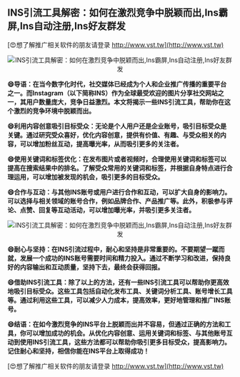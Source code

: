 ## **INS引流工具解密：如何在激烈竞争中脱颖而出,Ins霸屏,Ins自动注册,Ins好友群发**

[😍想了解推广相关软件的朋友请登录 http://www.vst.tw](http://www.vst.tw)

 <center><img src="https://vst.tw/MP4/tuiguang/png/8.png" alt="INS引流工具解密：如何在激烈竞争中脱颖而出,Ins霸屏,Ins自动注册,Ins好友群发"></center>

**😄导语：在当今数字化时代，社交媒体已经成为个人和企业推广传播的重要平台之一。而Instagram（以下简称INS）作为全球最受欢迎的图片分享社交网站之一，其用户数量庞大，竞争日益激烈。本文将揭示一些INS引流工具，帮助你在这个激烈的竞争环境中脱颖而出。**

**😄利用内容创意吸引目标受众：无论是个人用户还是企业账号，吸引目标受众是关键。通过研究受众喜好，优化内容创意，提供有价值、有趣、与受众相关的内容，可以增加粉丝互动，提高曝光率，从而吸引更多的关注者。**

**😄使用关键词和标签优化：在发布图片或者视频时，合理使用关键词和标签可以提高在搜索结果中的排名。了解受众常用的关键词和标签，并根据自身特点进行合理运用，可以增加被发现的机会，吸引更多的目标受众。**

**😄合作与互动：与其他INS账号或用户进行合作和互动，可以扩大自身的影响力。可以选择与相关领域的账号合作，例如品牌合作、产品推广等。此外，积极参与评论、点赞、回复等互动活动，可以增加曝光率，并吸引更多关注者。**

 <center><img src="https://vst.tw/MP4/tuiguang/png/2.png" alt="INS引流工具解密：如何在激烈竞争中脱颖而出,Ins霸屏,Ins自动注册,Ins好友群发"></center>

**😄耐心与坚持：在INS引流过程中，耐心和坚持是非常重要的。不要期望一蹴而就，发展一个成功的INS账号需要时间和精力投入。通过不断学习和改进，保持良好的内容输出和互动质量，坚持下去，最终会获得回报。**

**😄借助INS引流工具：除了以上的方法，还有一些INS引流工具可以帮助你更高效地吸引目标受众。这些工具包括自动化发布工具、关键词分析工具、账号增长工具等。通过利用这些工具，可以减少人力成本，提高效率，更好地管理和推广INS账号。**

**😄结语：在如今激烈竞争的INS平台上脱颖而出并不容易，但通过正确的方法和工具，你可以增加成功的机会。从优化内容创意、运用关键词和标签、与其他账号互动到使用INS引流工具，这些方法都可以帮助你吸引更多目标受众，提高影响力。记住耐心和坚持，相信你能在INS平台上取得成功！**

[😍想了解推广相关软件的朋友请登录 http://www.vst.tw](http://www.vst.tw)




